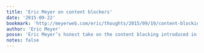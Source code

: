 ```yaml
---
title: 'Eric Meyer on content blockers'
date: '2015-09-22'
bookmark: 'http://meyerweb.com/eric/thoughts/2015/09/19/content-blocking-primer/'
author: 'Eric Meyer'
posse: 'Eric Meyer’s honest take on the content blocking introduced in iOS9 and the positive opportunities it presents.'
notes: false
---
```

